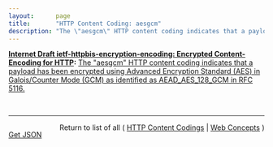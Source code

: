```yaml
---
layout:      page
title:       "HTTP Content Coding: aesgcm"
description: "The \"aesgcm\" HTTP content coding indicates that a payload has been encrypted using Advanced Encryption Standard (AES) in Galois/Counter Mode (GCM) as identified as AEAD_AES_128_GCM in RFC 5116."
---
```


**[Internet Draft ietf-httpbis-encryption-encoding: Encrypted Content-Encoding for HTTP](/specs/IETF/I-D/ietf-httpbis-encryption-encoding "This memo introduces a content coding for HTTP that allows message payloads to be encrypted."):** [The "aesgcm" HTTP content coding indicates that a payload has been encrypted using Advanced Encryption Standard (AES) in Galois/Counter Mode (GCM) as identified as AEAD_AES_128_GCM in RFC 5116.](http://tools.ietf.org/html/draft-ietf-httpbis-encryption-encoding#section-2 "Read documentation for HTTP Content Coding &#34;aesgcm&#34;")

<br/>
<hr/>

<p style="float : left"><a href="aesgcm.json" title="Get JSON representing this particular Web Concept">Get JSON</a></p>
<p style="text-align: right">Return to list of all ( <a href="../http-content-codings">HTTP Content Codings</a> | <a href="../">Web Concepts</a> )</p>
